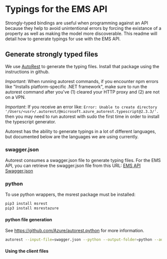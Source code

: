 # Typings for the EMS API

Strongly-typed bindings are useful when programming against an API because they help to avoid unintentional errors by forcing the existance of a property as well as making the model more discoverable. This readme will detail how to generate typings for use with the EMS API.

## Generate strongly typed files

We use [AutoRest](https://github.com/Azure/autorest) to generate the typing files. Install that package using the instructions in github.

*Important*: When running autorest commands, if you encounter npm errors like "Installs platform-specific .NET framework", make sure to run the autorest command after you've (1) cleared your HTTP proxy and (2) are not on a VPN.

*Important*: If you receive an error like: `Error: Unable to create directory '/Users/<usr>/.autorest/@microsoft.azure_autorest.typescript@2.3.3/'.` then you may need to run autorest with sudo the first time in order to install the typescript generator.

Autorest has the ability to generate typings in a lot of different languages, but documented below are the languages we are using currently.

### swagger.json

Autorest consumes a swagger.json file to generate typing files. For the EMS API, you can retrieve the swagger.json file from this URL:
[EMS API Swagger.json](https://ems.efoqa.com/api/v2/swagger)


### python

To use python wrappers, the msrest package must be installed:

```bash
pip3 install msrest
pip3 install msrestazure
```

#### python file generation

See https://github.com/Azure/autorest.python for more information.

```bash
autorest --input-file=swagger.json --python --output-folder=python --add-credentials
```

#### Using the client files
